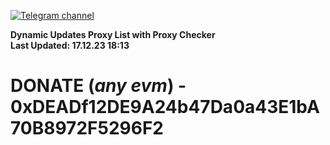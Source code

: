 [![Telegram channel](https://img.shields.io/endpoint?url=https://runkit.io/damiankrawczyk/telegram-badge/branches/master?url=https://t.me/n4z4v0d)](https://t.me/n4z4v0d) 

**Dynamic Updates Proxy List with Proxy Checker**  
**Last Updated: 17.12.23 18:13**

# DONATE (_any evm_) - 0xDEADf12DE9A24b47Da0a43E1bA70B8972F5296F2
